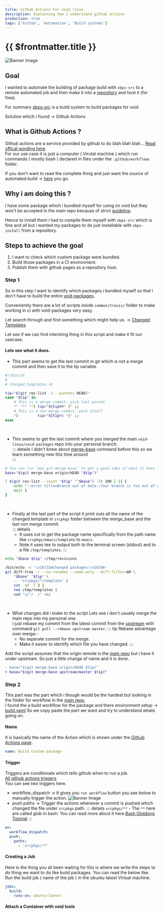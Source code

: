 ```yaml
---
title: Github Actions For void linux
description: Explaining how i understand github actions
production: true
tags: ['Github', 'Automation', 'Build systems']
---
```


# {{ $frontmatter.title }}
![Banner Image](/blogs/github-actions-void.png)
## Goal
I wanted to automate the building of package build with `xbps-src` to a remote automated job and then make it into a [repository](https://docs.voidlinux.org/xbps/repositories/custom.html) and host it (for free).
  
For summary [xbps-src](https://github.com/void-linux/void-packages) is a build system to build packages for void.

Solution which i found -> Github Actions

## What is Github Actions ?
Github actions are a service provided by github to do blah blah blah... [Read offical wording here](https://docs.github.com/actions).  
For our use case it is just a computer ( Virutal machine ) which run commands ( mostly bash ) declared in files under the `.github/workflows` folder.

If you don't want to read the complete thing and just want the source of automated build -> [here](https://github.com/aadi58002/void-packages/blob/master/.github/workflows/custom.yaml) you go.

## Why i am doing this ?
I have some package which i bundled myself for using on void but they won't be accepted in the main repo because of strict [guideline](https://github.com/void-linux/void-packages/blob/master/CONTRIBUTING.md#package-requirements).

Hence to install them i had to compile them myself with `xbps-src` which is fine and all but i wanted my packages to do just installable with `xbps-install` from a repository. 

## Steps to achieve the goal
1. I want to check which custom package were bundled.
2. Build those packages in a CI environment.
3. Publish them with github pages as a repository host.

### Step 1
So in this step I want to identify which packages i bundled myself so that i don't have to build the entire [void-packages](https://github.com/void-linux/void-packages/tree/master/srcpkgs).

Conveniently there are a lot of scripts inside `common/travis/` folder to make working in ci with void-packages very easy.

Let search through and find something which might help us. -> [Changed Templates](https://github.com/void-linux/void-packages/blob/master/common/travis/changed_templates.sh)

Let see if we can find intersting thing in this script and make it fit our usecase.

#### Lets see what it does.
- This part seems to get the last commit in git which is not a merge commit and then save it to the tip variable.
```sh
#!/bin/sh
#
# changed_templates.sh

tip="$(git rev-list -1 --parents HEAD)"
case "$tip" in
	# This is a merge commit, pick last parent
	*" "*" "*) tip="${tip##* }" ;;
	# This is a non-merge commit, pick itself
	*)         tip="${tip%% *}" ;;
esac
```
<br/>

- This seems to get the last commit where you merged the main `void-linux/void-packages` repo into your personal branch.  
  ::: details
  I didn't knew about [merge-base](https://linux.die.net/man/1/git-merge-base) command before this so we learn something new this time around  
  :::
```sh
# You can run `man git-merge-base` to get a good idea of what it does ( it also has some diagrams )
base="$(git merge-base origin/HEAD "$tip")"

[ $(git rev-list --count "$tip" "^$base") -lt 200 ] || {
	echo "::error title=Branch out of date::Your branch is too out of date. Please rebase on upstream and force-push."
	exit 1
}
```
<br/>

- Finally at the last part of the script it print outs all the name of the changed template in `srcpkgs` folder between the merge_base and the last non merge commit.  
  ::: details
  - It uses cut to get the package name specifically from the path name like `srcpkgs/emacs/template` to `emacs`.
  - Note it uses tee to output both to the terminal screen (stdout) and to a file `/tmp/templates`.
  :::

```sh
echo "$base $tip" >/tmp/revisions

/bin/echo -e '\x1b[32mChanged packages:\x1b[0m'
git diff-tree -r --no-renames --name-only --diff-filter=AM \
	"$base" "$tip" \
	-- 'srcpkgs/*/template' |
	cut -d/ -f 2 |
	tee /tmp/templates |
	sed "s/^/  /" >&2
```
<br/>

- What changes did i make to the script
  Lets see i don't usually merge the main repo into my personal one.  
  I just rebase my commit from the latest commit from the [upstream](https://github.com/void-linux/void-packages) with command `git pull --rebase upstream master`.
  ::: tip
  Rebase advantage over merge:-
  - No seperate commit for the merge.
  - Make it easier to identify which file you have changed.
  :::

Add the script assumes that the origin remote is the [main repo](https://github.com/void-linux/void-packages) but i have it under upstream.
So just a little change of name and it is done.
```diff
- base="$(git merge-base origin/HEAD $tip)"
+ base="$(git merge-base upstream/master $tip)"
```

### Step 2
This part was the part which i though would be the hardest but looking in the folder for workflow in the [main repo](https://github.com/void-linux/void-packages).  
I found the a build workflow for the package and there environment setup -> [build.yaml](https://github.com/void-linux/void-packages/blob/master/.github/workflows/build.yaml)
So we copy paste the part we want and try to understand whats going on.

#### Name
It is basically the name of the Action which is shown under the [Github Actions page](https://github.com/aadi58002/void-packages/actions).
```yaml
name: Build Custom package
```

#### Trigger
Triggers are conditionals which tells github when to run a job.  
[All github actions triggers](https://docs.github.com/en/actions/using-workflows/events-that-trigger-workflows)  
You can see two triggers here.
- workflow_dispatch -> It gives you `run workflow` button you see below to manually trigger the action.
![Banner Image](/blogs/github-workflow-dispatch.png)
- push.paths -> Trigger the actions whenever a commit is pushed which changed the file under `srcpkgs` path.
::: details
`srcpkgs/**` - The `**` here are called glob in bash. You can read more about it here [Bash Globbing Tutorial](https://linuxhint.com/bash_globbing_tutorial/)
:::
```yaml
on:
  workflow_dispatch:
  push:
    paths:
      - 'srcpkgs/**'
```
#### Creating a Job
Here is the thing you all been waiting for this is where we write the steps to do thing we want to do like build packages.
You can read the below like. Run the build job ( name of the job ) in the ubuntu-latest Virtual machine.
```yaml
jobs:
  build:
    runs-on: ubuntu-latest
```
#### Attach a Container with void tools
